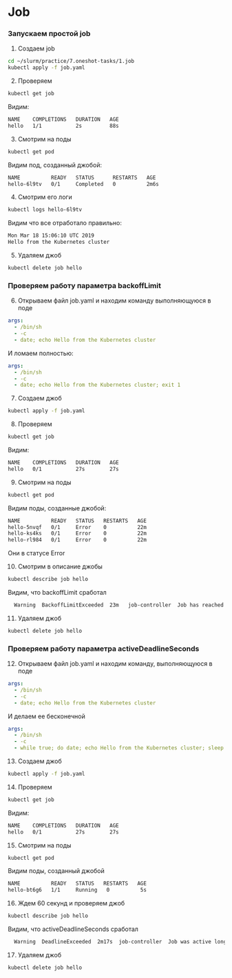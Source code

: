 # Job

### Запускаем простой job

1) Создаем job

```bash
cd ~/slurm/practice/7.oneshot-tasks/1.job
kubectl apply -f job.yaml
```

2) Проверяем

```bash
kubectl get job
```

Видим:

```bash
NAME    COMPLETIONS   DURATION   AGE
hello   1/1           2s         88s
```

3) Смотрим на поды

```bash
kubectl get pod
```

Видим под, созданный джобой:

```bash
NAME          READY   STATUS      RESTARTS   AGE
hello-6l9tv   0/1     Completed   0          2m6s
```

4) Смотрим его логи

```bash
kubectl logs hello-6l9tv
```

Видим что все отработало правильно:

```bash
Mon Mar 18 15:06:10 UTC 2019
Hello from the Kubernetes cluster
```

5) Удаляем джоб

```bash
kubectl delete job hello
```

### Проверяем работу параметра backoffLimit

6) Открываем файл job.yaml и находим командy выполняющуюся в поде

```yaml
args:
  - /bin/sh
  - -c
  - date; echo Hello from the Kubernetes cluster
```

И ломаем полностью:

```yaml
args:
  - /bin/sh
  - -c
  - date; echo Hello from the Kubernetes cluster; exit 1
```

7) Создаем джоб

```bash
kubectl apply -f job.yaml
```

8) Проверяем

```bash
kubectl get job
```

Видим:

```bash
NAME    COMPLETIONS   DURATION   AGE
hello   0/1           27s        27s
```

9) Смотрим на поды

```bash
kubectl get pod
```

Видим поды, созданные джобой:

```bash
NAME          READY   STATUS   RESTARTS   AGE
hello-5nvqf   0/1     Error    0          22m
hello-ks4ks   0/1     Error    0          22m
hello-rl984   0/1     Error    0          22m
```

Они в статусе Error

10) Смотрим в описание джобы

```bash
kubectl describe job hello
```

Видим, что backoffLimit сработал

```bash
  Warning  BackoffLimitExceeded  23m   job-controller  Job has reached the specified backoff limit
```

11) Удаляем джоб

```bash
kubectl delete job hello
```

### Проверяем работу параметра activeDeadlineSeconds

12) Открываем файл job.yaml и находим командy, выполняющуюся в поде

```yaml
args:
  - /bin/sh
  - -c
  - date; echo Hello from the Kubernetes cluster
```

И делаем ее бесконечной

```yaml
args:
  - /bin/sh
  - -c
  - while true; do date; echo Hello from the Kubernetes cluster; sleep 1; done
```

13) Создаем джоб

```bash
kubectl apply -f job.yaml
```

14) Проверяем

```bash
kubectl get job
```

Видим:

```bash
NAME    COMPLETIONS   DURATION   AGE
hello   0/1           27s        27s
```

15) Смотрим на поды

```bash
kubectl get pod
```

Видим поды, созданный джобой

```bash
NAME          READY   STATUS   RESTARTS   AGE
hello-bt6g6   1/1     Running   0          5s
```

16) Ждем 60 секунд и проверяем джоб

```bash
kubectl describe job hello
```

Видим, что activeDeadlineSeconds сработал
```bash
  Warning  DeadlineExceeded  2m17s  job-controller  Job was active longer than specified deadline
```

17) Удаляем джоб

```bash
kubectl delete job hello
```
